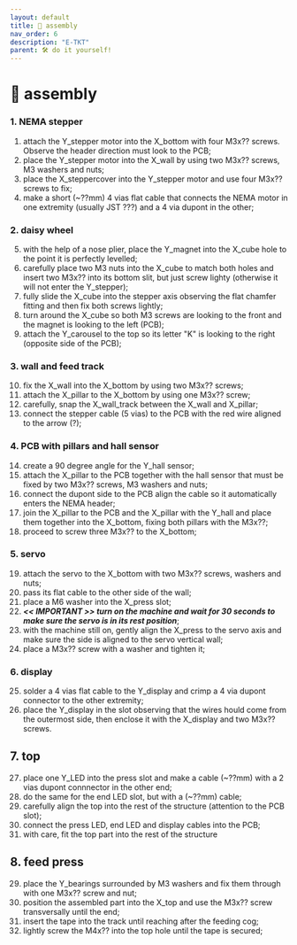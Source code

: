 ```yaml
---
layout: default
title: 🧩 assembly
nav_order: 6
description: "E-TKT"
parent: 🛠️ do it yourself!
---
```


# 🧩 **assembly**

### 1. NEMA stepper
1. attach the Y_stepper motor into the X_bottom with four M3x?? screws. Observe the header direction must look to the PCB;
2. place the Y_stepper motor into the X_wall by using two M3x?? screws, M3 washers and nuts;
3. place the X_steppercover into the Y_stepper motor and use four M3x?? screws to fix; 
4. make a short (~??mm) 4 vias flat cable that connects the NEMA motor in one extremity (usually JST ???) and a 4 via dupont in the other;

### 2. daisy wheel
5. with the help of a nose plier, place the Y_magnet into the X_cube hole to the point it is perfectly levelled; 
6. carefully place two M3 nuts into the X_cube to match both holes and insert two M3x?? into its bottom slit, but just screw lighty (otherwise it will not enter the Y_stepper);
7. fully slide the X_cube into the stepper axis observing the flat chamfer fitting and then fix both screws lightly;
8. turn around the X_cube so both M3 screws are looking to the front and the magnet is looking to the left (PCB);
9. attach the Y_carousel to the top so its letter "K" is looking to the right (opposite side of the PCB);

### 3. wall and feed track
10. fix the X_wall into the X_bottom by using two M3x?? screws;
11. attach the X_pillar to the X_bottom by using one M3x?? screw;
12. carefully, snap the X_wall_track between the X_wall and X_pillar;
13. connect the stepper cable (5 vias) to the PCB with the red wire aligned to the arrow (?);

### 4. PCB with pillars and hall sensor
14. create a 90 degree angle for the Y_hall sensor;
15. attach the X_pillar to the PCB together with the hall sensor that must be fixed by two M3x?? screws, M3 washers and nuts;
16. connect the dupont side to the PCB align the cable so it automatically enters the NEMA header;
17. join the X_pillar to the PCB and the X_pillar with the Y_hall and place them together into the X_bottom, fixing both pillars with the M3x??;
18. proceed to screw three M3x?? to the X_bottom;

### 5. servo
19. attach the servo to the X_bottom with two M3x?? screws, washers and nuts;
20. pass its flat cable to the other side of the wall;
21. place a M6 washer into the X_press slot;
22. ***<< IMPORTANT >> turn on the machine and wait for 30 seconds to make sure the servo is in its rest position***;
23. with the machine still on, gently align the X_press to the servo axis and make sure the side is aligned to the servo vertical wall;
24. place a M3x?? screw with a washer and tighten it;

### 6. display
25. solder a 4 vias flat cable to the Y_display and crimp a 4 via dupont connector to the other extremity;
26. place the Y_display in the slot observing that the wires hould come from the outermost side, then enclose it with the X_display and two M3x?? screws.

## 7. top
27. place one Y_LED into the press slot and make a cable (~??mm) with a 2 vias dupont connnector in the other end;
28. do the same for the end LED slot, but with a (~??mm) cable;
29. carefully align the top into the rest of the structure (attention to the PCB slot);
30. connect the press LED, end LED and display cables into the PCB;
32. with care, fit the top part into the rest of the structure

## 8. feed press
29. place the Y_bearings surrounded by M3 washers and fix them through with one M3x?? screw and nut;
30. position the assembled part into the X_top and use the M3x?? screw transversally until the end;
31. insert the tape into the track until reaching after the feeding cog;
32. lightly screw the M4x?? into the top hole until the tape is secured;
